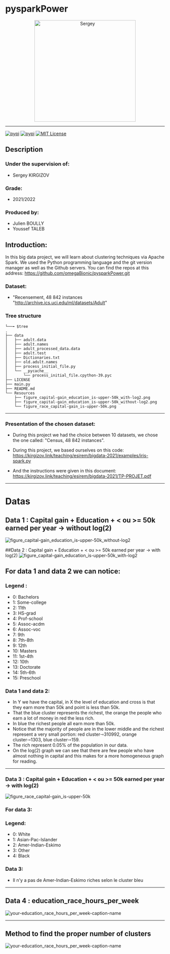 # pysparkPower
<p align="center">
  <a href="https://kirgizov.link/teaching/esirem/bigdata-2021/examples/iris-spark.py" target="blank"><img src="https://lib.u-bourgogne.fr/wp-content/uploads/2019/09/SKirgizov.jpg" width="320" alt="Sergey" /></a>
</p>

***
[![pypi](https://img.shields.io/pypi/v/sysbus.svg)](https://pypi.python.org/pypi/sysbus)
[![pypi](https://img.shields.io/pypi/pyversions/sysbus.svg)](https://pypi.python.org/pypi/sysbus)
[![MIT License](https://img.shields.io/github/license/rene-d/sysbus.svg?logoColor=silver&logo=open-source-initiative&label=&color=blue)](https://github.com/rene-d/sysbus/blob/master/LICENSE)
## Description
### Under the supervision of:
- Sergey KIRGIZOV

### Grade:
- 2021/2022

### Produced by:
- Julien BOULLY
- Youssef TALEB

## Introduction:
In this big data project, we will learn about clustering techniques via Apache Spark. We used the Python programming language and the git version manager as well as the Github servers.
You can find the repos at this address: https://github.com/omegaBionic/pysparkPower.git

### Dataset:
- "Recensement, 48 842 instances "http://archive.ics.uci.edu/ml/datasets/Adult"

### Tree structure
```bach
└──╼ $tree
.
├── data
│   ├── adult.data
│   ├── adult.names
│   ├── adult_processed_data.data
│   ├── adult.test
│   ├── Dictionaries.txt
│   ├── old.adult.names
│   ├── process_initial_file.py
│   └── __pycache__
│       └── process_initial_file.cpython-39.pyc
├── LICENSE
├── main.py
├── README.md
└── Resources
    ├── figure_capital-gain_education_is-upper-50k_with-log2.png
    ├── figure_capital-gain_education_is-upper-50k_without-log2.png
    └── figure_race_capital-gain_is-upper-50k.png
```
***

### Presentation of the chosen dataset:
- During this project we had the choice between 10 datasets, we chose the one called: "Census, 48 842 instances".

- During this project, we based ourselves on this code:
https://kirgizov.link/teaching/esirem/bigdata-2021/examples/iris-spark.py

- And the instructions were given in this document:
https://kirgizov.link/teaching/esirem/bigdata-2021/TP-PROJET.pdf

---

# Datas
## Data 1 : Capital gain + Education + < ou >= 50k earned per year -> without log(2)
![figure_capital-gain_education_is-upper-50k_without-log2](Resources/figure_capital-gain_education_is-upper-50k_without-log2.png)

##Data 2 : Capital gain + Education + < ou >= 50k earned per year -> with log(2)
![figure_capital-gain_education_is-upper-50k_with-log2](Resources/figure_capital-gain_education_is-upper-50k_with-log2.png)

## For data 1 and data 2 we can notice:
### Legend :
- 0: Bachelors
- 1: Some-college
- 2: 11th
- 3: HS-grad
- 4: Prof-school
- 5: Assoc-acdm
- 6: Assoc-voc
- 7: 9th
- 8: 7th-8th
- 9: 12th
- 10: Masters
- 11: 1st-4th
- 12: 10th
- 13: Doctorate
- 14: 5th-6th
- 15: Preschool

### Data 1 and data 2:
- In Y we have the capital, in X the level of education and cross is that they earn more than 50k and point is less than 50k.
- That the blue cluster represents the richest, the orange the people who earn a lot of money in red the less rich.
- In blue the richest people all earn more than 50k.
- Notice that the majority of people are in the lower middle and the richest represent a very small portion: red cluster⇾310992, orange cluster⇾1303, blue cluster⇾159.
- The rich represent 0.05% of the population in our data.
- On the log(2) graph we can see that there are few people who have almost nothing in capital and this makes for a more homogeneous graph for reading.

---

### Data 3 : Capital gain + Education + < ou >= 50k earned per year -> with log(2)
![figure_race_capital-gain_is-upper-50k](Resources/figure_race_capital-gain_is-upper-50k.png)

### For data 3:
### Legend:
- 0: White
- 1: Asian-Pac-Islander
- 2: Amer-Indian-Eskimo
- 3: Other
- 4: Black

### Data 3:
- Il n'y a pas de Amer-Indian-Eskimo riches selon le cluster bleu

---

## Data 4 : education_race_hours_per_week
![your-education_race_hours_per_week-caption-name](Resources/education_race_hours_per_week.png)

---
## Method to find the proper number of clusters
![your-education_race_hours_per_week-caption-name](Resources/elbow_curve.png)